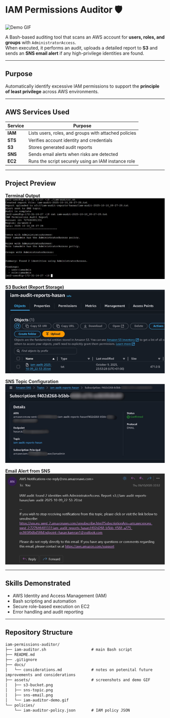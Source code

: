 # IAM Permissions Auditor 🛡️

![Demo GIF](assets/iam-audit.gif)

A Bash-based auditing tool that scans an AWS account for **users, roles, and groups** with `AdministratorAccess`.  
When executed, it performs an audit, uploads a detailed report to **S3** and sends an **SNS email alert** if any high-privilege identities are found.

---

## Purpose

Automatically identify excessive IAM permissions to support the **principle of least privilege** across AWS environments.

---

## AWS Services Used

| Service | Purpose |
|----------|----------|
| **IAM** | Lists users, roles, and groups with attached policies |
| **STS** | Verifies account identity and credentials |
| **S3** | Stores generated audit reports |
| **SNS** | Sends email alerts when risks are detected |
| **EC2** | Runs the script securely using an IAM instance role |

---

## Project Preview

**Terminal Output**
![Terminal Output Screenshot](assets/terminal.png)

**S3 Bucket (Report Storage)**  
![S3 Bucket Screenshot](assets/s3-bucket.png)

**SNS Topic Configuration**  
![SNS Topic Screenshot](assets/sns-topic.png)

**Email Alert from SNS**  
![SNS Email Screenshot](assets/sns-email.png)

---

## Skills Demonstrated

- AWS Identity and Access Management (IAM)  
- Bash scripting and automation  
- Secure role-based execution on EC2  
- Error handling and audit reporting  

---

## Repository Structure

```
iam-permissions-auditor/ 
├── iam-auditor.sh                    # main Bash script
├── README.md                   
├── .gitignore                  
├── docs/
│   └── considerations.md             # notes on potenital future improvements and considerations
├── assets/                           # screenshots and demo GIF
│   ├── s3-bucket.png
│   ├── sns-topic.png
│   ├── sns-email.png
│   └── iam-auditor-demo.gif
└── policies/                   
    └── iam-auditor-policy.json       # IAM policy JSON

